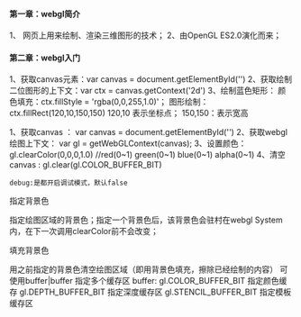 #### 第一章：webgl简介
1、 网页上用来绘制、渲染三维图形的技术；
2、由OpenGL ES2.0演化而来；

#### 第二章：webgl入门
<!-- 原生canvas绘制图形 -->
1、获取canvas元素：var canvas = document.getElementById('')
2、获取绘制二位图形的上下文：var ctx = canvas.getContext('2d')
3、绘制蓝色矩形：
     颜色填充：ctx.fillStyle = 'rgba(0,0,255,1.0)'； 
     图形绘制： ctx.fillRect(120,10,150,150)
     120,10  表示坐标点；    150,150：表示宽高

<!-- webgl绘制图形 -->
1、获取canvas ：  var canvas = document.getElementById('')
2、获取webgl绘图上下文： var gl = getWebGLContext(canvas);
3、设置颜色：  gl.clearColor(0,0,0,1.0)    //red(0~1)  green(0~1) blue(0~1) alpha(0~1)
4、清空canvas :  gl.clear(gl.COLOR_BUFFER_BIT)

<!-- getWebGLContext(element,debug) -->
    debug:是都开启调试模式，默认false

<!-- gl.clearColor(red,green,blue,alpha) --> 指定背景色
指定绘图区域的背景色；指定一个背景色后，该背景色会驻村在webgl System内，在下一次调用clearColor前不会改变；

<!-- gl.clear(buffer) -->  填充背景色
用之前指定的背景色清空绘图区域（即用背景色填充，擦除已经绘制的内容）
可使用buffer|buffer     指定多个缓存区
buffer: gl.COLOR_BUFFER_BIT    指定颜色缓存
        gl.DEPTH_BUFFER_BIT    指定深度缓存区
        gl.STENCIL_BUFFER_BIT  指定模板缓存区

<!-- shader 着色器-->



